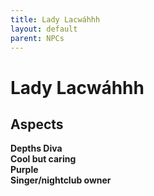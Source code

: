 ```yaml
---
title: Lady Lacwáhhh
layout: default
parent: NPCs
---
```


# Lady Lacwáhhh
## Aspects
**Depths Diva** \
**Cool but caring** \
**Purple** \
**Singer/nightclub owner**